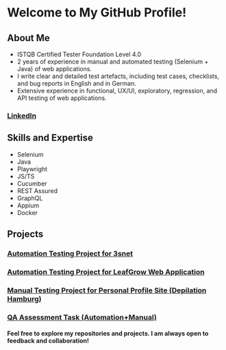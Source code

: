 # Welcome to My GitHub Profile!
## About Me
- ISTQB Certified Tester Foundation Level 4.0
- 2 years of experience in manual and automated testing (Selenium + Java) of web applications.
- I write clear and detailed test artefacts, including test cases, checklists, and bug reports in English and in German.
- Extensive experience in functional, UX/UI, exploratory, regression, and API testing of web applications.

### [LinkedIn](https://www.linkedin.com/in/evgeniya-turtschina/)

## Skills and Expertise
- Selenium
- Java
- Playwright                        
- JS/TS
- Cucumber
- REST Assured                                   
- GraphQL
- Appium
- Docker

## Projects
### [Automation Testing Project for 3snet](https://github.com/EvaTurtschin/3snetCO_QA_Automation_Framework.git)

### [Automation Testing Project for LeafGrow Web Application](https://github.com/EvaTurtschin/LeafGrow_QA_TestingProject.git)

### [Manual Testing Project for Personal Profile Site (Depilation Hamburg)](https://github.com/EvaTurtschin/QA_Manual-Testing-Project_Depilation-Hamburg.git)

### [QA Assessment Task (Automation+Manual)](https://github.com/EvaTurtschin/QA_Test_Assessment_Task.git)

#### Feel free to explore my repositories and projects. I am always open to feedback and collaboration!
